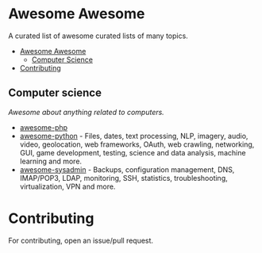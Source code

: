 # Awesome Awesome

A curated list of awesome curated lists of many topics.


- [Awesome Awesome](#awesome-awesome)
    - [Computer Science](#computer-science)
- [Contributing](#contributing)

## Computer science

*Awesome about anything related to computers.*

* [awesome-php](https://github.com/ziadoz/awesome-php)
* [awesome-python](https://github.com/vinta/awesome-python) - Files, dates, text processing, NLP, imagery, audio, video, geolocation, web frameworks, OAuth, web crawling, networking, GUI, game development, testing, science and data analysis, machine learning and more.
* [awesome-sysadmin](https://github.com/kahun/awesome-sysadmin) - Backups, configuration management, DNS, IMAP/POP3, LDAP, monitoring, SSH, statistics, troubleshooting, virtualization, VPN and more.

# Contributing

For contributing, open an issue/pull request.
